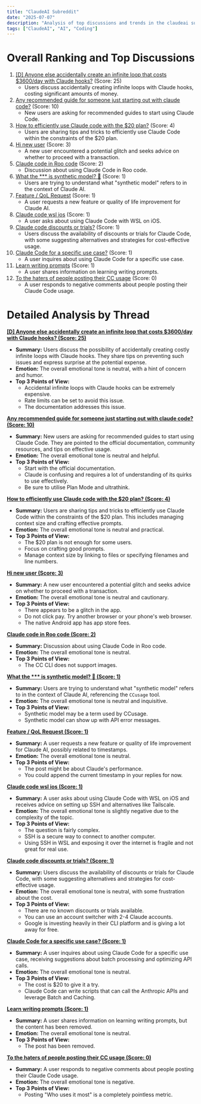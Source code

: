 ```yaml
---
title: "ClaudeAI Subreddit"
date: "2025-07-07"
description: "Analysis of top discussions and trends in the claudeai subreddit"
tags: ["ClaudeAI", "AI", "Coding"]
---
```


# Overall Ranking and Top Discussions
1.  [[D] Anyone else accidentally create an infinite loop that costs $3600/day with Claude hooks?](https://www.reddit.com/r/ClaudeAI/comments/1ltvi6x/anyone_else_accidentally_create_an_infinite_loop/) (Score: 25)
    *   Users discuss accidentally creating infinite loops with Claude hooks, costing significant amounts of money.
2.  [Any recommended guide for someone just starting out with claude code?](https://www.reddit.com/r/ClaudeAI/comments/1ltynj8/any_recommended_guide_for_someone_just_starting/) (Score: 10)
    *   New users are asking for recommended guides to start using Claude Code.
3.  [How to efficiently use Claude code with the $20 plan?](https://www.reddit.com/r/ClaudeAI/comments/1lu268p/how_to_efficiently_use_claude_code_with_the_20/) (Score: 4)
    *   Users are sharing tips and tricks to efficiently use Claude Code within the constraints of the $20 plan.
4.  [Hi new user](https://i.redd.it/ybk1uvpxhhbf1.jpeg) (Score: 3)
    *   A new user encountered a potential glitch and seeks advice on whether to proceed with a transaction.
5.  [Claude code in Roo code](https://www.reddit.com/r/ClaudeAI/comments/1ltznf3/claude_code_in_roo_code/) (Score: 2)
    *   Discussion about using Claude Code in Roo code.
6.  [What the *** is synthetic model? 👀](https://www.reddit.com/r/ClaudeAI/comments/1ltvouz/what_the_hell_is_synthetic_model/) (Score: 1)
    *   Users are trying to understand what "synthetic model" refers to in the context of Claude AI.
7.  [Feature / QoL Request](https://www.reddit.com/r/ClaudeAI/comments/1ltvw1k/feature_qol_request/) (Score: 1)
    *   A user requests a new feature or quality of life improvement for Claude AI.
8.  [Claude code wsl ios](https://www.reddit.com/r/ClaudeAI/comments/1ltw52c/claude_code_wsl_ios/) (Score: 1)
    *   A user asks about using Claude Code with WSL on iOS.
9.  [Claude code discounts or trials?](https://www.reddit.com/r/ClaudeAI/comments/1ltxwks/claude_code_discounts_or_trials/) (Score: 1)
    *   Users discuss the availability of discounts or trials for Claude Code, with some suggesting alternatives and strategies for cost-effective usage.
10. [Claude Code for a specific use case?](https://www.reddit.com/r/ClaudeAI/comments/1ltz5n2/claude_code_for_a_specific_use_case/) (Score: 1)
    *   A user inquires about using Claude Code for a specific use case.
11. [Learn writing prompts](https://www.reddit.com/r/ClaudeAI/comments/1lu1urn/learn_writing_prompts/) (Score: 1)
    *   A user shares information on learning writing prompts.
12. [To the haters of people posting their CC usage](https://www.reddit.com/r/ClaudeAI/comments/1lu13fw/to_the_haters_of_people_posting_their_cc_usage/) (Score: 0)
    *   A user responds to negative comments about people posting their Claude Code usage.

# Detailed Analysis by Thread
**[[D] Anyone else accidentally create an infinite loop that costs $3600/day with Claude hooks? (Score: 25)](https://www.reddit.com/r/ClaudeAI/comments/1ltvi6x/anyone_else_accidentally_create_an_infinite_loop/)**
*  **Summary:** Users discuss the possibility of accidentally creating costly infinite loops with Claude hooks. They share tips on preventing such issues and express surprise at the potential expense.
*  **Emotion:** The overall emotional tone is neutral, with a hint of concern and humor.
*  **Top 3 Points of View:**
    *   Accidental infinite loops with Claude hooks can be extremely expensive.
    *   Rate limits can be set to avoid this issue.
    *   The documentation addresses this issue.

**[Any recommended guide for someone just starting out with claude code? (Score: 10)](https://www.reddit.com/r/ClaudeAI/comments/1ltynj8/any_recommended_guide_for_someone_just_starting/)**
*  **Summary:** New users are asking for recommended guides to start using Claude Code. They are pointed to the official documentation, community resources, and tips on effective usage.
*  **Emotion:** The overall emotional tone is neutral and helpful.
*  **Top 3 Points of View:**
    *   Start with the official documentation.
    *   Claude is confusing and requires a lot of understanding of its quirks to use effectively.
    *   Be sure to utilise Plan Mode and ultrathink.

**[How to efficiently use Claude code with the $20 plan? (Score: 4)](https://www.reddit.com/r/ClaudeAI/comments/1lu268p/how_to_efficiently_use_claude_code_with_the_20/)**
*  **Summary:** Users are sharing tips and tricks to efficiently use Claude Code within the constraints of the $20 plan. This includes managing context size and crafting effective prompts.
*  **Emotion:** The overall emotional tone is neutral and practical.
*  **Top 3 Points of View:**
    *   The $20 plan is not enough for some users.
    *   Focus on crafting good prompts.
    *   Manage context size by linking to files or specifying filenames and line numbers.

**[Hi new user (Score: 3)](https://i.redd.it/ybk1uvpxhhbf1.jpeg)**
*  **Summary:** A new user encountered a potential glitch and seeks advice on whether to proceed with a transaction.
*  **Emotion:** The overall emotional tone is neutral and cautionary.
*  **Top 3 Points of View:**
    *   There appears to be a glitch in the app.
    *   Do not click pay. Try another browser or your phone's web browser.
    *   The native Android app has app store fees.

**[Claude code in Roo code (Score: 2)](https://www.reddit.com/r/ClaudeAI/comments/1ltznf3/claude_code_in_roo_code/)**
*  **Summary:** Discussion about using Claude Code in Roo code.
*  **Emotion:** The overall emotional tone is neutral.
*  **Top 3 Points of View:**
    *   The CC CLI does not support images.

**[What the *** is synthetic model? 👀 (Score: 1)](https://www.reddit.com/r/ClaudeAI/comments/1ltvouz/what_the_hell_is_synthetic_model/)**
*  **Summary:** Users are trying to understand what "synthetic model" refers to in the context of Claude AI, referencing the `CCusage` tool.
*  **Emotion:** The overall emotional tone is neutral and inquisitive.
*  **Top 3 Points of View:**
    *   Synthetic model may be a term used by CCusage.
    *   Synthetic model can show up with API error messages.

**[Feature / QoL Request (Score: 1)](https://www.reddit.com/r/ClaudeAI/comments/1ltvw1k/feature_qol_request/)**
*  **Summary:** A user requests a new feature or quality of life improvement for Claude AI, possibly related to timestamps.
*  **Emotion:** The overall emotional tone is neutral.
*  **Top 3 Points of View:**
    *   The post might be about Claude's performance.
    *   You could append the current timestamp in your replies for now.

**[Claude code wsl ios (Score: 1)](https://www.reddit.com/r/ClaudeAI/comments/1ltw52c/claude_code_wsl_ios/)**
*  **Summary:** A user asks about using Claude Code with WSL on iOS and receives advice on setting up SSH and alternatives like Tailscale.
*  **Emotion:** The overall emotional tone is slightly negative due to the complexity of the topic.
*  **Top 3 Points of View:**
    *   The question is fairly complex.
    *   SSH is a secure way to connect to another computer.
    *   Using SSH in WSL and exposing it over the internet is fragile and not great for real use.

**[Claude code discounts or trials? (Score: 1)](https://www.reddit.com/r/ClaudeAI/comments/1ltxwks/claude_code_discounts_or_trials/)**
*  **Summary:** Users discuss the availability of discounts or trials for Claude Code, with some suggesting alternatives and strategies for cost-effective usage.
*  **Emotion:** The overall emotional tone is neutral, with some frustration about the cost.
*  **Top 3 Points of View:**
    *   There are no known discounts or trials available.
    *   You can use an account switcher with 2-4 Claude accounts.
    *   Google is investing heavily in their CLI platform and is giving a lot away for free.

**[Claude Code for a specific use case? (Score: 1)](https://www.reddit.com/r/ClaudeAI/comments/1ltz5n2/claude_code_for_a_specific_use_case/)**
*  **Summary:** A user inquires about using Claude Code for a specific use case, receiving suggestions about batch processing and optimizing API calls.
*  **Emotion:** The overall emotional tone is neutral.
*  **Top 3 Points of View:**
    *   The cost is $20 to give it a try.
    *   Claude Code can write scripts that can call the Anthropic APIs and leverage Batch and Caching.

**[Learn writing prompts (Score: 1)](https://www.reddit.com/r/ClaudeAI/comments/1lu1urn/learn_writing_prompts/)**
*  **Summary:** A user shares information on learning writing prompts, but the content has been removed.
*  **Emotion:** The overall emotional tone is neutral.
*  **Top 3 Points of View:**
    *   The post has been removed.

**[To the haters of people posting their CC usage (Score: 0)](https://www.reddit.com/r/ClaudeAI/comments/1lu13fw/to_the_haters_of_people_posting_their_cc_usage/)**
*  **Summary:** A user responds to negative comments about people posting their Claude Code usage.
*  **Emotion:** The overall emotional tone is negative.
*  **Top 3 Points of View:**
    *   Posting "Who uses it most" is a completely pointless metric.
